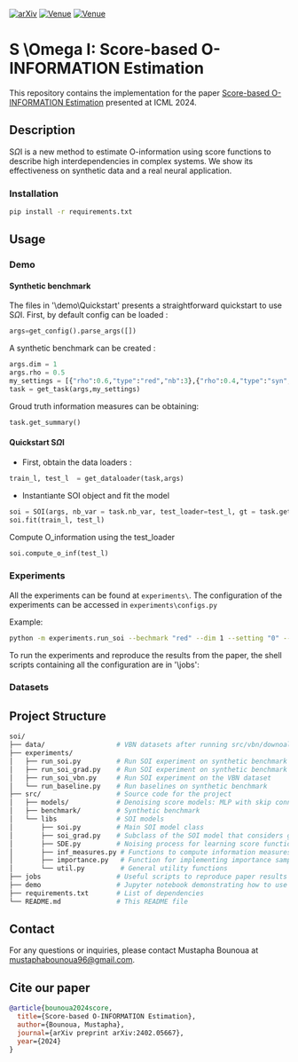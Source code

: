 [![arXiv](https://img.shields.io/badge/arXiv-2402.05667-b31b1b.svg)](https://arxiv.org/pdf/2402.05667)
[![Venue](https://img.shields.io/badge/venue-ICML_2024-darkblue)](https://icml.cc/virtual/2024/oral/35535)
[![Venue](https://img.shields.io/badge/Oral-presentation-yellow)](https://icml.cc/virtual/2024/oral/35535)



# S \Omega I: Score-based O-INFORMATION Estimation

This repository contains the implementation for the paper [Score-based O-INFORMATION Estimation](https://arxiv.org/pdf/2402.05667) presented at ICML 2024.

## Description
S$\Omega$I is a new method to estimate O-information using score functions to describe high interdependencies in complex systems. We show its effectiveness on synthetic data and a real neural application.

### Installation
```bash
pip install -r requirements.txt
```

## Usage


### Demo

#### Synthetic benchmark

The files in '\demo\Quickstart' presents a straightforward quickstart to use S$\Omega$I. 
First, by default config can be loaded :
```python
args=get_config().parse_args([])
```

A synthetic benchmark can be created : 
```python
args.dim = 1
args.rho = 0.5
my_settings = [{"rho":0.6,"type":"red","nb":3},{"rho":0.4,"type":"syn","nb":3} ]
task = get_task(args,my_settings)
```
Groud truth information measures can be obtaining:

```python
task.get_summary()
```

#### Quickstart S$\Omega$I

- First, obtain the data loaders :
```python
train_l, test_l  = get_dataloader(task,args)
```
- Instantiante SOI object and fit the model

```python
soi = SOI(args, nb_var = task.nb_var, test_loader=test_l, gt = task.get_summary())
soi.fit(train_l, test_l)
```
Compute O_information using the test_loader

```python
soi.compute_o_inf(test_l)
```

### Experiments

All the experiments can be found at `experiments\`. The configuration of the experiments can be accessed in `experiments\configs.py`

Example:
```bash
python -m experiments.run_soi --bechmark "red" --dim 1 --setting "0" --rho 0.4 --bs 256 --lr 0.01 --max_epochs 1000
```

To run the experiments and reproduce the results from the paper, the shell scripts containing all the configuration are in '\jobs':


### Datasets



## Project Structure
```bash
soi/
├── data/                  # VBN datasets after running src/vbn/downoalad.py
├── experiments/           
│   ├── run_soi.py         # Run SOI experiment on synthetic benchmark
│   ├── run_soi_grad.py    # Run SOI experiment on synthetic benchmark and estimate gradient of O-information
│   ├── run_soi_vbn.py     # Run SOI experiment on the VBN dataset
│   └── run_baseline.py    # Run baselines on synthetic benchmark
├── src/                   # Source code for the project
│   ├── models/            # Denoising score models: MLP with skip connection and a transformer implementation
│   ├── benchmark/         # Synthetic benchmark
│   └── libs               # SOI models
│       ├── soi.py         # Main SOI model class
│       ├── soi_grad.py    # Subclass of the SOI model that considers gradient of O-information
│       ├── SDE.py         # Noising process for learning score functions
│       ├── inf_measures.py # Functions to compute information measures: O-information, S-information, TC, DTC, etc.
│       ├── importance.py   # Function for implementing importance sampling scheme
│       └── util.py         # General utility functions
├── jobs                   # Useful scripts to reproduce paper results
├── demo                   # Jupyter notebook demonstrating how to use SOI 
├── requirements.txt       # List of dependencies
└── README.md              # This README file
```

## Contact
For any questions or inquiries, please contact Mustapha Bounoua at mustaphabounoua96@gmail.com.

## Cite our paper
```bibtex
@article{bounoua2024score,
  title={Score-based O-INFORMATION Estimation},
  author={Bounoua, Mustapha},
  journal={arXiv preprint arXiv:2402.05667},
  year={2024}
}
```
